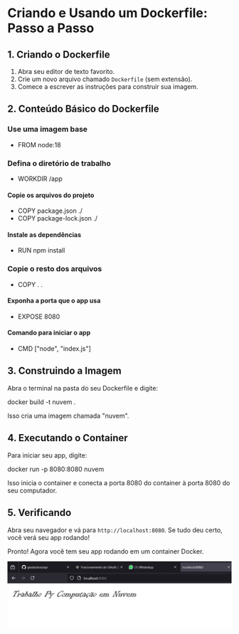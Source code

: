 # Criando e Usando um Dockerfile: Passo a Passo

## 1. Criando o Dockerfile

1. Abra seu editor de texto favorito.
2. Crie um novo arquivo chamado `Dockerfile` (sem extensão).
3. Comece a escrever as instruções para construir sua imagem.

## 2. Conteúdo Básico do Dockerfile

### Use uma imagem base
- FROM node:18
### Defina o diretório de trabalho
- WORKDIR /app
#### Copie os arquivos do projeto
- COPY package.json ./
- COPY package-lock.json ./
#### Instale as dependências
- RUN npm install
### Copie o resto dos arquivos
- COPY . .
#### Exponha a porta que o app usa
- EXPOSE 8080
#### Comando para iniciar o app
- CMD ["node", "index.js"]

## 3. Construindo a Imagem

Abra o terminal na pasta do seu Dockerfile e digite:

docker build -t nuvem .

Isso cria uma imagem chamada "nuvem".

## 4. Executando o Container

Para iniciar seu app, digite:

docker run -p 8080:8080 nuvem

Isso inicia o container e conecta a porta 8080 do container à porta 8080 do seu computador.

## 5. Verificando

Abra seu navegador e vá para `http://localhost:8080`. Se tudo deu certo, você verá seu app rodando!

Pronto! Agora você tem seu app rodando em um container Docker.

![Imagem dele rodando](imagem-rodando.png)

